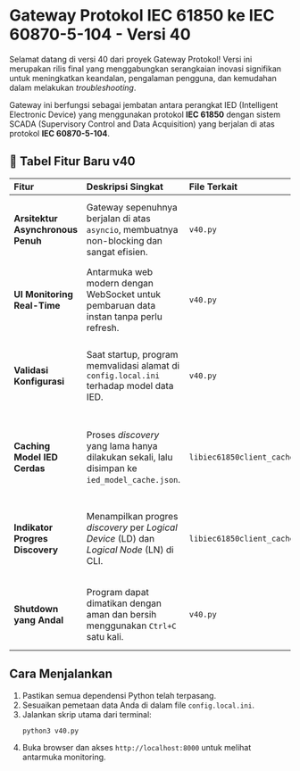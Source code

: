 # Gateway Protokol IEC 61850 ke IEC 60870-5-104 - Versi 40

Selamat datang di versi 40 dari proyek Gateway Protokol! Versi ini merupakan rilis final yang menggabungkan serangkaian inovasi signifikan untuk meningkatkan keandalan, pengalaman pengguna, dan kemudahan dalam melakukan *troubleshooting*.

Gateway ini berfungsi sebagai jembatan antara perangkat IED (Intelligent Electronic Device) yang menggunakan protokol **IEC 61850** dengan sistem SCADA (Supervisory Control and Data Acquisition) yang berjalan di atas protokol **IEC 60870-5-104**.

## 🚀 Tabel Fitur Baru v40

| Fitur | Deskripsi Singkat | File Terkait | Manfaat Utama |
| :--- | :--- | :--- | :--- |
| **Arsitektur Asynchronous Penuh** | Gateway sepenuhnya berjalan di atas `asyncio`, membuatnya non-blocking dan sangat efisien. | `v40.py` | Performa tinggi, tidak ada IED lambat yang menghambat IED lain, skalabilitas. |
| **UI Monitoring Real-Time** | Antarmuka web modern dengan WebSocket untuk pembaruan data instan tanpa perlu refresh. | `v40.py` | Visualisasi status koneksi, nilai, dan sinyal secara langsung dan interaktif. |
| **Validasi Konfigurasi** | Saat startup, program memvalidasi alamat di `config.local.ini` terhadap model data IED. | `v40.py` | Mendeteksi kesalahan pengetikan alamat lebih awal, mempercepat *troubleshooting*. |
| **Caching Model IED Cerdas** | Proses *discovery* yang lama hanya dilakukan sekali, lalu disimpan ke `ied_model_cache.json`. | `libiec61850client_cached.py` | Waktu startup program menjadi super cepat, dari menit menjadi beberapa detik saja. |
| **Indikator Progres Discovery** | Menampilkan progres *discovery* per *Logical Device* (LD) dan *Logical Node* (LN) di CLI. | `libiec61850client_cached.py` | Memberikan umpan balik visual saat proses *discovery* yang lama sedang berjalan. |
| **Shutdown yang Andal** | Program dapat dimatikan dengan aman dan bersih menggunakan `Ctrl+C` satu kali. | `v40.py` | Mencegah data korup dan memastikan semua koneksi ditutup dengan benar. |

## Cara Menjalankan

1.  Pastikan semua dependensi Python telah terpasang.
2.  Sesuaikan pemetaan data Anda di dalam file `config.local.ini`.
3.  Jalankan skrip utama dari terminal:
    ```bash
    python3 v40.py
    ```
4.  Buka browser dan akses `http://localhost:8000` untuk melihat antarmuka monitoring.
